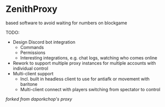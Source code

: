 # ZenithProxy

based software to avoid waiting for numbers on blockgame


TODO:

* Design Discord bot integration
  * Commands 
  * Permissions
  * Interesting integrations, e.g. chat logs, watching who comes online
* Rework to support multiple proxy instances for multiple accounts with individual control
* Multi-client support
  * Incl. built in headless client to use for antiafk or movement with baritone
  * Multi-client connect with players switching from spectator to control


*forked from daporkchop's proxy*
